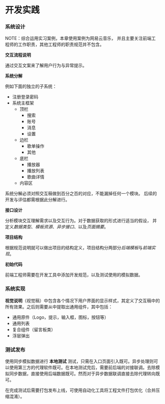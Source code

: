 # 开发实践


### 系统设计

NOTE：综合运用实习案例，本章使用案例为网易云音乐，
并且主要关注前端工程师的工作职责，其他工程师的职责规范并不包含。

**交互流程说明**

通过交互文案来了解用户行为与异常提示。

**系统分解**

例如下面的独立的子系统：

- 注册登录密码
- 系统主框架
  - 顶栏
    - 搜索
    - 账号
    - 消息
    - 设置
  - 边栏
    - 歌单操作
    - 其他
  - 底栏
    - 播放器
    - 播放列表
    - 歌曲详情
  - 内容区

系统分解必须对照交互稿做到百分之百的对应，不能漏掉任何一个模块。
后续的开发与评估都需根据此分解进行。

**接口设计**

分析模块交互理解需求以及交互行为。对于数据获取的形式进行适当的假设，
并定义*数据类型*、*模板资源*、*异步接口*、以及*页面摘要*。

**项目结构**

根据规范说明就可以做出项目的结构定义，项目结构分两部分*后端模板*与*前端实现*。

**初始代码**

前端工程师需要在开发工具中添加开发规范，以及测试使用的模拟数据。

### 系统实现

**视觉说明**（视觉稿）中包含各个情况下用户界面的显示样式，其定义了交互稿中的所有效果。之后则需要从中提取出通用组件，其中包括：

- 通用原件（Logo，提示，输入框，图标，按钮等）
- 通用列表
- 复合组件（留言板类）
- 浮层弹出

### 测试发布

使用同步模拟数据进行 **本地测试** 测试，只需在入口页面引入既可。异步处理则可以使用第三方的代理软件既可。在本地测试完后，需要前后端的对接联调。去除模拟同步数据，直接使用后端数据既可。然而对于异步数据联调直接去除代理转向既可。

在完成测试后需要打包发布上线，可使用自动化工具将工程文件打包优化（合并压缩混淆）。
